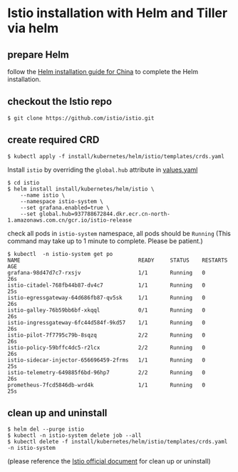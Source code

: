 # Istio installation with Helm and Tiller via helm 

## prepare Helm

follow the [Helm installation guide for China](Helm.md) to complete the Helm installation.

## checkout the Istio repo

```
$ git clone https://github.com/istio/istio.git
```

## create required CRD

```
$ kubectl apply -f install/kubernetes/helm/istio/templates/crds.yaml
```


Install `istio` by overriding the `global.hub` attribute in [values.yaml](https://github.com/istio/istio/blob/master/install/kubernetes/helm/istio/values.yaml)

```
$ cd istio
$ helm install install/kubernetes/helm/istio \
    --name istio \
    --namespace istio-system \
    --set grafana.enabled=true \
    --set global.hub=937788672844.dkr.ecr.cn-north-1.amazonaws.com.cn/gcr.io/istio-release    
```

check all pods in `istio-system` namespace, all pods should be `Running`
(This command may take up to 1 minute to complete. Please be patient.)

```
$ kubectl  -n istio-system get po
NAME                                     READY     STATUS    RESTARTS   AGE
grafana-98d47d7c7-rxsjv                  1/1       Running   0          26s
istio-citadel-768fb44b87-dv4c7           1/1       Running   0          25s
istio-egressgateway-64d686fb87-qv5sk     1/1       Running   0          26s
istio-galley-76b59bb6bf-xkqql            0/1       Running   0          26s
istio-ingressgateway-6fc44d584f-9kd57    1/1       Running   0          26s
istio-pilot-7f7795c79b-8sqzq             2/2       Running   0          26s
istio-policy-59bffc4dc5-r2lcx            2/2       Running   0          26s
istio-sidecar-injector-656696459-2frms   1/1       Running   0          25s
istio-telemetry-649885f6bd-96hp7         2/2       Running   0          26s
prometheus-7fcd5846db-wrd4k              1/1       Running   0          25s
```


## clean up and uninstall

```
$ helm del --purge istio
$ kubectl -n istio-system delete job --all
$ kubectl delete -f install/kubernetes/helm/istio/templates/crds.yaml -n istio-system
```
(please reference the [Istio official document](https://istio.io/docs/setup/kubernetes/helm-install/#uninstall) for clean up or uninstall)
